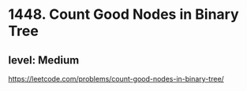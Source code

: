 # 1448. Count Good Nodes in Binary Tree
## level: Medium

https://leetcode.com/problems/count-good-nodes-in-binary-tree/
